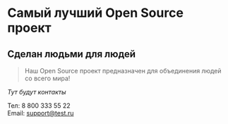 # Самый лучший Open Source проект

## Сделан людьми для людей

> Наш Open Source проект предназначен для объединения людей со всего мира!

_Тут будут контакты_  

 Тел: 8 800 333 55 22  
Email: support@test.ru
